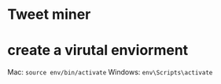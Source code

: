 # Tweet miner

# create a virutal enviorment
Mac:
`source env/bin/activate`
Windows:
`env\Scripts\activate`